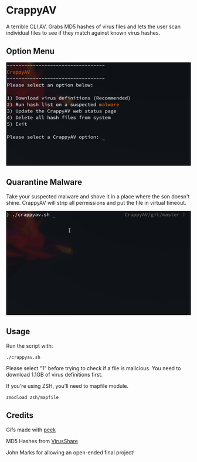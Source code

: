 # CrappyAV

A terrible CLI AV. Grabs MD5 hashes of virus files and lets the user scan individual files to see if they match against known virus hashes.


## Option Menu
![](img/crappyavheader.png)



## Quarantine Malware

Take your suspected malware and shove it in a place where the son doesn't shine. CrappyAV will strip all permissions and put the file in virtual timeout.

![](img/hashcheck.gif)

## Usage

Run the script with:

```
./crappyav.sh
```

Please select "1" before trying to check if a file is malicious. You need to download 1.1GB of virus definitions first.



If you're using ZSH, you'll need to mapfile module.

```
zmodload zsh/mapfile
```

## Credits

Gifs made with [peek](https://github.com/phw/peek)

MD5 Hashes from [VirusShare](https://virusshare.com/hashes.4n6)

John Marks for allowing an open-ended final project!